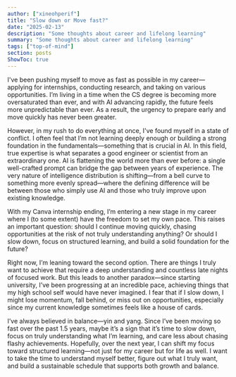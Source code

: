 ```yaml
---
author: ["xineohperif"]
title: "Slow down or Move fast?"
date: "2025-02-13"
description: "Some thoughts about career and lifelong learning"
summary: "Some thoughts about career and lifelong learning"
tags: ["top-of-mind"]
section: posts
ShowToc: true
---
```


I've been pushing myself to move as fast as possible in my career—applying for internships, conducting research, and taking on various opportunities. I’m living in a time when the CS degree is becoming more oversaturated than ever, and with AI advancing rapidly, the future feels more unpredictable than ever. As a result, the urgency to prepare early and move quickly has never been greater.

However, in my rush to do everything at once, I've found myself in a state of conflict. I often feel that I’m not learning deeply enough or building a strong foundation in the fundamentals—something that is crucial in AI. In this field, true expertise is what separates a good engineer or scientist from an extraordinary one. AI is flattening the world more than ever before: a single well-crafted prompt can bridge the gap between years of experience. The very nature of intelligence distribution is shifting—from a bell curve to something more evenly spread—where the defining difference will be between those who simply use AI and those who truly improve upon existing knowledge.

With my Canva internship ending, I’m entering a new stage in my career where I (to some extent) have the freedom to set my own pace. This raises an important question: should I continue moving quickly, chasing opportunities at the risk of not truly understanding anything? Or should I slow down, focus on structured learning, and build a solid foundation for the future?

Right now, I’m leaning toward the second option. There are things I truly want to achieve that require a deep understanding and countless late nights of focused work. But this leads to another paradox—since starting university, I’ve been progressing at an incredible pace, achieving things that my high school self would have never imagined. I fear that if I slow down, I might lose momentum, fall behind, or miss out on opportunities, especially since my current knowledge sometimes feels like a house of cards.

I’ve always believed in balance—yin and yang. Since I’ve been moving so fast over the past 1.5 years, maybe it’s a sign that it’s time to slow down, focus on truly understanding what I’m learning, and care less about chasing flashy achievements. Hopefully, over the next year, I can shift my focus toward structured learning—not just for my career but for life as well. I want to take the time to understand myself better, figure out what I truly want, and build a sustainable schedule that supports both growth and balance.